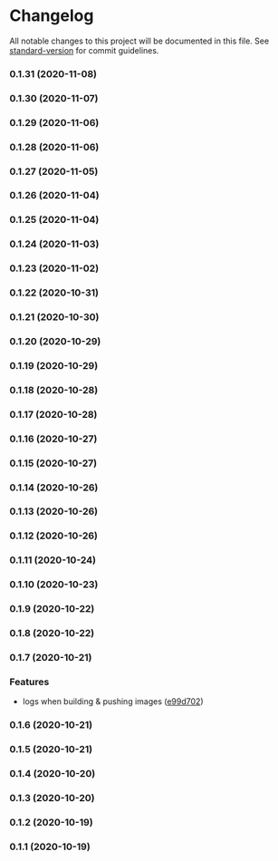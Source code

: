 # Changelog

All notable changes to this project will be documented in this file. See [standard-version](https://github.com/conventional-changelog/standard-version) for commit guidelines.

### 0.1.31 (2020-11-08)

### 0.1.30 (2020-11-07)

### 0.1.29 (2020-11-06)

### 0.1.28 (2020-11-06)

### 0.1.27 (2020-11-05)

### 0.1.26 (2020-11-04)

### 0.1.25 (2020-11-04)

### 0.1.24 (2020-11-03)

### 0.1.23 (2020-11-02)

### 0.1.22 (2020-10-31)

### 0.1.21 (2020-10-30)

### 0.1.20 (2020-10-29)

### 0.1.19 (2020-10-29)

### 0.1.18 (2020-10-28)

### 0.1.17 (2020-10-28)

### 0.1.16 (2020-10-27)

### 0.1.15 (2020-10-27)

### 0.1.14 (2020-10-26)

### 0.1.13 (2020-10-26)

### 0.1.12 (2020-10-26)

### 0.1.11 (2020-10-24)

### 0.1.10 (2020-10-23)

### 0.1.9 (2020-10-22)

### 0.1.8 (2020-10-22)

### 0.1.7 (2020-10-21)


### Features

* logs when building & pushing images ([e99d702](https://github.com/eladb/cdk8s-image/commit/e99d702d704d936a252854cf8322d2fa97efbb66))

### 0.1.6 (2020-10-21)

### 0.1.5 (2020-10-21)

### 0.1.4 (2020-10-20)

### 0.1.3 (2020-10-20)

### 0.1.2 (2020-10-19)

### 0.1.1 (2020-10-19)
